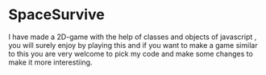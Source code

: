 # SpaceSurvive
I have made a 2D-game with the help of classes and objects of javascript , you will surely enjoy by playing this and if you want to make a game similar to this you are very welcome to pick my code and make some changes to make it more interestiing.
